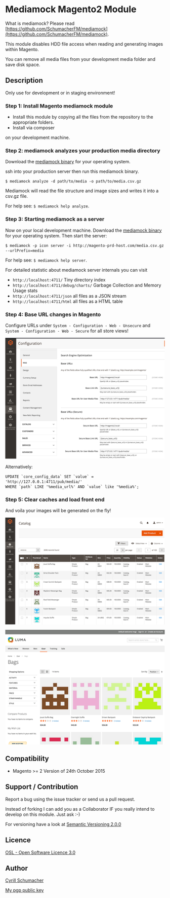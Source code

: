 # Mediamock Magento2 Module

What is mediamock? Please read [https://github.com/SchumacherFM/mediamock](https://github.com/SchumacherFM/mediamock).

This module disables HDD file access when reading and generating images within Magento.

You can remove all media files from your development media folder and save disk space.

## Description

Only use for development or in staging environment!

### Step 1: Install Magento mediamock module

- Install this module by copying all the files from the repository to the appropriate folders.
- Install via composer

on your development machine.

### Step 2: mediamock analyzes your production media directory

Download the [mediamock binary](https://github.com/SchumacherFM/mediamock/releases) for your operating system.

ssh into your production server then run this mediamock binary.

```
$ mediamock analyze -d path/to/media -o path/to/media.csv.gz
```

Mediamock will read the file structure and image sizes and writes it into a csv.gz file.

For help see: `$ mediamock help analyze`.

### Step 3: Starting mediamock as a server

Now on your local development machine. Download the [mediamock binary](https://github.com/SchumacherFM/mediamock/releases)
for your operating system. Then start the server:

```
$ mediamock -p icon server -i http://magento-prd-host.com/media.csv.gz --urlPrefix=media
```

For help see: `$ mediamock help server`.

For detailed statistic about mediamock server internals you can visit

- `http://localhost:4711/` Tiny directory index
- `http://localhost:4711/debug/charts/` Garbage Collection and Memory Usage stats
- `http://localhost:4711/json` all files as a JSON stream
- `http://localhost:4711/html` all files as a HTML table

### Step 4: Base URL changes in Magento

Configure URLs under `System - Configuration - Web - Unsecure` and 
`System - Configuration - Web - Secure` for all store views!

![Adjust base media urls](/ps/m2_mediamock_be_setting.png)

Alternatively:

```
UPDATE `core_config_data` SET `value` = 'http://127.0.0.1:4711/pub/media/' 
WHERE `path` LIKE '%media_url%' AND `value` like '%media%';
```

### Step 5: Clear caches and load front end

And voila your images will be generated on the fly!

![Preview mocked back end](/ps/m2_mediamock_backend.png)

![Preview mocked front end](/ps/m2_mediamock_frontend.png)

Compatibility
-------------

- Magento >= 2 Version of 24th October 2015

Support / Contribution
----------------------

Report a bug using the issue tracker or send us a pull request.

Instead of forking I can add you as a Collaborator IF you really intend to develop on this module. Just ask :-)

For versioning have a look at [Semantic Versioning 2.0.0](http://semver.org/)

Licence
-------
[OSL - Open Software Licence 3.0](http://opensource.org/licenses/osl-3.0.php)

Author
------

[Cyrill Schumacher](http://cyrillschumacher.com)

[My pgp public key](http://www.schumacher.fm/cyrill.asc)
